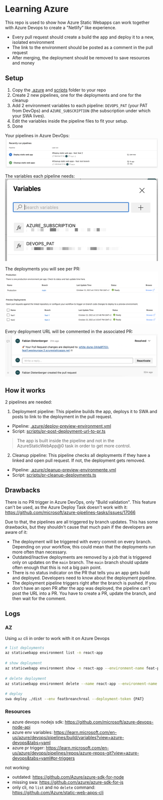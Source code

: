 # Learning Azure

This repo is used to show how Azure Static Webapps can work together with Azure Devops to create a "Netlify" like 
experience. 

- Every pull request should create a build the app and deploy it to a new, isolated environment
- The link to the environment should be posted as a comment in the pull request
- After merging, the deployment should be removed to save resources and money

## Setup

1. Copy the [.azure](.azure) and [scripts](scripts) folder to your repo
2. Create 2 new pipelines, one for the deployments and one for the cleanup
3. Add 2 environment variables to each pipeline: `DEVOPS_PAT` (your PAT from DevOps) and `AZURE_SUBSCRIPTION` (the
subscription under which your SWA lives).
4. Edit the variables inside the pipeline files to fit your setup.
5. Done

Your pipelines in Azure DevOps:
![docs/azure-devops-pipeliens.png](docs/azure-devops-pipeliens.png)

The variables each pipeline needs:
![docs/azure-devops-pipeline-variables.png](docs/azure-devops-pipeline-variables.png)

The deployments you will see per PR:
![docs/azure-swa-deployments.png](docs/azure-swa-deployments.png)

Every deployment URL will be commented in the associated PR:
![docs/azure-devops-comment.png](docs/azure-devops-comment.png)

## How it works

2 pipelines are needed:

1. Deployment pipeline: This pipeline builds the app, deploys it to SWA and posts to link to the deployment in the 
pull request.

- Pipeline: [.azure/deploy-preview-environment.yml](.azure/deploy-preview-environment.yml)
- Script: [scripts/pr-post-deployment-url-to-pr.ts](scripts/pr-post-deployment-url-to-pr.ts)

> The app is built inside the pipeline and not in the AzureStaticWebApp@0 task in order to get more control.

2. Cleanup pipeline: This pipeline checks all deployments if they have a linked and open pull request. If not, the
deployment gets removed.

- Pipeline: [.azure/cleanup-preview-environmente.yml](.azure/cleanup-preview-environmente.yml)
- Script: [scripts/pr-cleanup-deployments.ts](scripts/pr-cleanup-deployments.ts)

## Drawbacks

There is no PR trigger in Azure DevOps, only "Build validation". This feature can't be used, as the Azure Deploy Task
doesn't work with it: https://github.com/microsoft/azure-pipelines-tasks/issues/17066

Due to that, the pipelines are all triggered by branch updates. This has some drawbacks, but they shouldn't cause that 
much pain if the developers are aware of it:

- The deployment will be triggered with every commit on every branch. Depending on your workflow, this could mean that 
the deployments run more often than necessary.
- Outdated/Inactive deployments are removed by a job that is triggered only on updates on the `main` branch. The `main`
branch should update often enough that this is not a big pain point.
- There is no status indicator on the PR that tells you an app gets build and deployed. Developers need to know about
the deployment pipeline.
- The deployment pipeline triggers right after the branch is pushed. If you don't have an open PR after the app was
deployed, the pipeline can't post the URL into a PR. You have to create a PR, update the branch, and then wait for the comment.

## Logs

### AZ

Using `az` cli in order to work with it on Azure Devops

```bash
# list deployments
az staticwebapp environment list -n react-app

# show deployment
az staticwebapp environment show -n react-app --environment-name feat-pr-branch-real

# delete deployment
az staticwebapp environment delete --name react-app --environment-name preview

# deploy
swa deploy ./dist --env featbreanchreal --deployment-token {PAT}
```

### Resources

- azure devops nodejs sdk: https://github.com/microsoft/azure-devops-node-api
- azure env variables: https://learn.microsoft.com/en-us/azure/devops/pipelines/build/variables?view=azure-devops&tabs=yaml
- azure pr trigger: https://learn.microsoft.com/en-us/azure/devops/pipelines/repos/azure-repos-git?view=azure-devops&tabs=yaml#pr-triggers

not working:
- outdated: https://github.com/Azure/azure-sdk-for-node
- missing swa: https://github.com/azure/azure-sdk-for-js
- only cli, no `list` and no `delete` command: https://github.com/Azure/static-web-apps-cli
